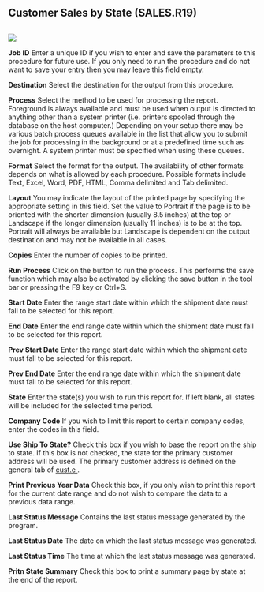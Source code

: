 ##  Customer Sales by State (SALES.R19)

<PageHeader />

##

![](./SALES-R19-1.jpg)

**Job ID** Enter a unique ID if you wish to enter and save the parameters to
this procedure for future use. If you only need to run the procedure and do
not want to save your entry then you may leave this field empty.  
  
**Destination** Select the destination for the output from this procedure.  
  
**Process** Select the method to be used for processing the report. Foreground
is always available and must be used when output is directed to anything other
than a system printer (i.e. printers spooled through the database on the host
computer.) Depending on your setup there may be various batch process queues
available in the list that allow you to submit the job for processing in the
background or at a predefined time such as overnight. A system printer must be
specified when using these queues.  
  
**Format** Select the format for the output. The availability of other formats
depends on what is allowed by each procedure. Possible formats include Text,
Excel, Word, PDF, HTML, Comma delimited and Tab delimited.  
  
**Layout** You may indicate the layout of the printed page by specifying the
appropriate setting in this field. Set the value to Portrait if the page is to
be oriented with the shorter dimension (usually 8.5 inches) at the top or
Landscape if the longer dimension (usually 11 inches) is to be at the top.
Portrait will always be available but Landscape is dependent on the output
destination and may not be available in all cases.  
  
**Copies** Enter the number of copies to be printed.  
  
**Run Process** Click on the button to run the process. This performs the save
function which may also be activated by clicking the save button in the tool
bar or pressing the F9 key or Ctrl+S.  
  
**Start Date** Enter the range start date within which the shipment date must
fall to be selected for this report.  
  
**End Date** Enter the end range date within which the shipment date must fall
to be selected for this report.  
  
**Prev Start Date** Enter the range start date within which the shipment date
must fall to be selected for this report.  
  
**Prev End Date** Enter the end range date within which the shipment date must
fall to be selected for this report.  
  
**State** Enter the state(s) you wish to run this report for. If left blank,
all states will be included for the selected time period.  
  
**Company Code** If you wish to limit this report to certain company codes,
enter the codes in this field.  
  
**Use Ship To State?** Check this box if you wish to base the report on the ship to state. If this box is not checked, the state for the primary customer address will be used. The primary customer address is defined on the general tab of [ cust.e ](../../../../duplicates/cust-e/README.md) .   
  
**Print Previous Year Data** Check this box, if you only wish to print this
report for the current date range and do not wish to compare the data to a
previous data range.  
  
**Last Status Message** Contains the last status message generated by the
program.  
  
**Last Status Date** The date on which the last status message was generated.  
  
**Last Status Time** The time at which the last status message was generated.  
  
**Pritn State Summary** Check this box to print a summary page by state at the
end of the report.  
  
  
<badge text= "Version 8.10.57" vertical="middle" />

<PageFooter />